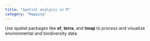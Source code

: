 ```yaml
---
title: "Spatial analysis in R"
category: "Mapping"
---
```


Use spatial packages like **sf**, **terra**, and **tmap** to process and visualize environmental and biodiversity data.
